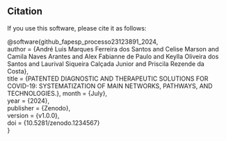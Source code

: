 ## Citation

If you use this software, please cite it as follows:

@software{github_fapesp_processo23123891_2024,<br />
author = {André Luis Marques Ferreira dos Santos and Celise Marson and Camila Naves Arantes and Alex Fabianne de Paulo and Keylla Oliveira dos Santos and Laurival Siqueira Calçada Junior and Priscila Rezende da Costa},<br />
title = {PATENTED DIAGNOSTIC AND THERAPEUTIC SOLUTIONS FOR COVID-19: SYSTEMATIZATION OF MAIN NETWORKS, PATHWAYS, AND TECHNOLOGIES.},
month = {July},<br />
year = {2024},<br />
publisher = {Zenodo},<br />
version = {v1.0.0},<br />
doi = {10.5281/zenodo.1234567}<br />
}
